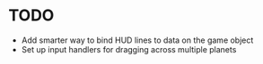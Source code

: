# TODO

- Add smarter way to bind HUD lines to data on the game object
- Set up input handlers for dragging across multiple planets